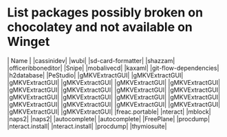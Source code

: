 # List packages possibly broken on chocolatey and not available on Winget

| Name |
|cassinidev|
|wubi|
|sd-card-formatter|
|shazzam|
|officeribboneditor|
|Snipe|
|mobalivecd|
|kaxaml|
|git-flow-dependencies|
|h2database|
|PeStudio|
|gMKVExtractGUI|
|gMKVExtractGUI|
|gMKVExtractGUI|
|gMKVExtractGUI|
|gMKVExtractGUI|
|gMKVExtractGUI|
|gMKVExtractGUI|
|gMKVExtractGUI|
|gMKVExtractGUI|
|gMKVExtractGUI|
|gMKVExtractGUI|
|gMKVExtractGUI|
|gMKVExtractGUI|
|gMKVExtractGUI|
|gMKVExtractGUI|
|gMKVExtractGUI|
|gMKVExtractGUI|
|gMKVExtractGUI|
|gMKVExtractGUI|
|gMKVExtractGUI|
|freac.portable|
|nteract|
|mblock|
|naps2|
|naps2|
|autocomplete|
|autocomplete|
|FreePlane|
|procdump|
|nteract.install|
|nteract.install|
|procdump|
|thymiosuite|
